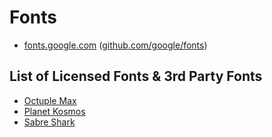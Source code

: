 # Fonts

- [fonts.google.com](./fonts.google.com/) ([github.com/google/fonts](https://github.com/google/fonts))

## List of Licensed Fonts & 3rd Party Fonts

- [Octuple Max](./defharo.com/fonts/octuple-max/)
- [Planet Kosmos](./planet.dk/fonts/planet-kosmos/)
- [Sabre Shark](./iconian.com/fonts/sabreshark/)
